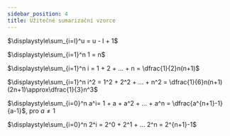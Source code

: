 ```yaml
---
sidebar_position: 4
title: Užitečné sumarizační vzorce
---
```


$\displaystyle\sum_{i=l}^u = u - l + 1$ <br />

$\displaystyle\sum_{i=1}^n 1 = n$ <br />

$\displaystyle\sum_{i=1}^n i = 1 + 2 + ... + n = \dfrac{1}{2}n(n+1)$ <br />

$\displaystyle\sum_{i=1}^n i^2 = 1^2 + 2^2 + ... + n^2 = \dfrac{1}{6}n(n+1)(2n+1)\approx\dfrac{1}{3}n^3$ <br />

$\displaystyle\sum_{i=0}^n a^i= 1 + a + a^2 + ... + a^n = \dfrac{a^{n+1}-1}{a-1}$, pro $a \not= 1$ <br />

$\displaystyle\sum_{i=0}^n 2^i = 2^0 + 2^1 + ... 2^n = 2^{n+1}-1$ <br />